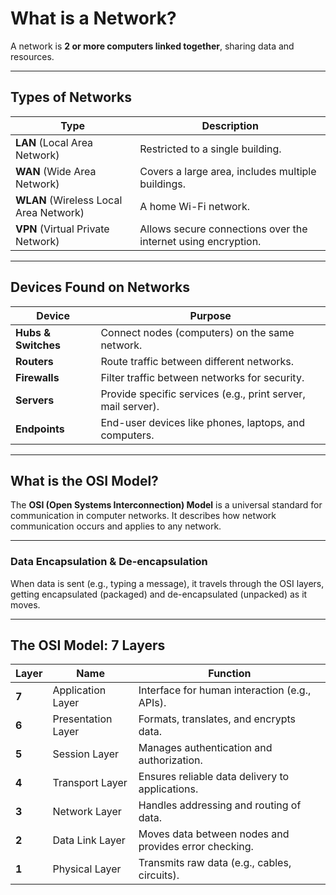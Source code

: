 # What is a Network?
A network is **2 or more computers linked together**, sharing data and resources.

---

## Types of Networks
| **Type** | **Description** |
|----------|-----------------|
| **LAN** (Local Area Network) | Restricted to a single building. |
| **WAN** (Wide Area Network) | Covers a large area, includes multiple buildings. |
| **WLAN** (Wireless Local Area Network) | A home Wi-Fi network. |
| **VPN** (Virtual Private Network) | Allows secure connections over the internet using encryption. |

---

## Devices Found on Networks
| **Device**       | **Purpose**                                                                 |
|------------------|-----------------------------------------------------------------------------|
| **Hubs & Switches** | Connect nodes (computers) on the same network.                             |
| **Routers**        | Route traffic between different networks.                                  |
| **Firewalls**      | Filter traffic between networks for security.                              |
| **Servers**        | Provide specific services (e.g., print server, mail server).               |
| **Endpoints**      | End-user devices like phones, laptops, and computers.                      |

---

## What is the OSI Model?
The **OSI (Open Systems Interconnection) Model** is a universal standard for communication in computer networks. It describes how network communication occurs and applies to any network.

---

### Data Encapsulation & De-encapsulation
When data is sent (e.g., typing a message), it travels through the OSI layers, getting encapsulated (packaged) and de-encapsulated (unpacked) as it moves.

---

## The OSI Model: 7 Layers
| **Layer** | **Name**            | **Function**                                                                 |
|-----------|---------------------|-----------------------------------------------------------------------------|
| **7**     | Application Layer   | Interface for human interaction (e.g., APIs).                               |
| **6**     | Presentation Layer  | Formats, translates, and encrypts data.                                     |
| **5**     | Session Layer       | Manages authentication and authorization.                                   |
| **4**     | Transport Layer     | Ensures reliable data delivery to applications.                             |
| **3**     | Network Layer       | Handles addressing and routing of data.                                     |
| **2**     | Data Link Layer     | Moves data between nodes and provides error checking.                       |
| **1**     | Physical Layer      | Transmits raw data (e.g., cables, circuits).                                |